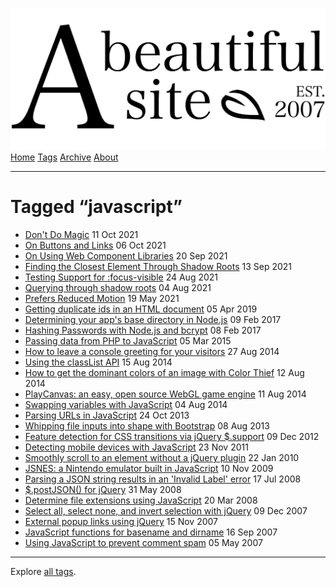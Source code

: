 <a href="../../index.html" class="header-link"><img src="../../images/logos/wordmark.svg" alt="A Beautiful Site" class="wordmark" /></a> <a href="../../index.html" class="nav-item">Home</a> <a href="../index.html" class="nav-item">Tags</a> <a href="../../posts/index.html" class="nav-item">Archive</a> <a href="../../about/index.html" class="nav-item">About</a>

---

# Tagged “javascript”

- <a href="../../posts/dont-do-magic/index.html" class="post-list-item-link">Don't Do Magic</a> 11 Oct 2021
- <a href="../../posts/on-buttons-and-links/index.html" class="post-list-item-link">On Buttons and Links</a> 06 Oct 2021
- <a href="../../posts/on-using-web-component-libraries/index.html" class="post-list-item-link">On Using Web Component Libraries</a> 20 Sep 2021
- <a href="../../posts/finding-the-closest-element-through-shadow-roots/index.html" class="post-list-item-link">Finding the Closest Element Through Shadow Roots</a> 13 Sep 2021
- <a href="../../posts/testing-support-for-focus-visible/index.html" class="post-list-item-link">Testing Support for :focus-visible</a> 24 Aug 2021
- <a href="../../posts/querying-through-shadow-roots/index.html" class="post-list-item-link">Querying through shadow roots</a> 04 Aug 2021
- <a href="../../posts/prefers-reduced-motion/index.html" class="post-list-item-link">Prefers Reduced Motion</a> 19 May 2021
- <a href="../../posts/getting-duplicate-ids-in-an-html-document/index.html" class="post-list-item-link">Getting duplicate ids in an HTML document</a> 05 Apr 2019
- <a href="../../posts/determining-your-apps-base-directory-in-nodejs/index.html" class="post-list-item-link">Determining your app's base directory in Node.js</a> 09 Feb 2017
- <a href="../../posts/hashing-passwords-with-nodejs-and-bcrypt/index.html" class="post-list-item-link">Hashing Passwords with Node.js and bcrypt</a> 08 Feb 2017
- <a href="../../posts/passing-data-from-php-to-javascript/index.html" class="post-list-item-link">Passing data from PHP to JavaScript</a> 05 Mar 2015
- <a href="../../posts/how-to-leave-a-console-greeting-for-your-visitors/index.html" class="post-list-item-link">How to leave a console greeting for your visitors</a> 27 Aug 2014
- <a href="../../posts/using-the-classlist-api/index.html" class="post-list-item-link">Using the classList API</a> 15 Aug 2014
- <a href="../../posts/how-to-get-the-dominant-colors-of-an-image-with-color-thief/index.html" class="post-list-item-link">How to get the dominant colors of an image with Color Thief</a> 12 Aug 2014
- <a href="../../posts/playcanvas-an-easy-open-source-webgl-game-engine/index.html" class="post-list-item-link">PlayCanvas: an easy, open source WebGL game engine</a> 11 Aug 2014
- <a href="../../posts/swapping-variables-with-javascript/index.html" class="post-list-item-link">Swapping variables with JavaScript</a> 04 Aug 2014
- <a href="../../posts/parsing-urls-in-javascript/index.html" class="post-list-item-link">Parsing URLs in JavaScript</a> 24 Oct 2013
- <a href="../../posts/whipping-file-inputs-into-shape-with-bootstrap-3/index.html" class="post-list-item-link">Whipping file inputs into shape with Bootstrap</a> 08 Aug 2013
- <a href="../../posts/feature-detection-for-css-transitions-via-jquery-support/index.html" class="post-list-item-link">Feature detection for CSS transitions via jQuery $.support</a> 09 Dec 2012
- <a href="../../posts/detecting-mobile-devices-with-javascript/index.html" class="post-list-item-link">Detecting mobile devices with JavaScript</a> 23 Nov 2011
- <a href="../../posts/smoothly-scroll-to-an-element-without-a-jquery-plugin-2/index.html" class="post-list-item-link">Smoothly scroll to an element without a jQuery plugin</a> 22 Jan 2010
- <a href="../../posts/jsnes-a-nintendo-emulator-built-in-javascript/index.html" class="post-list-item-link">JSNES: a Nintendo emulator built in JavaScript</a> 10 Nov 2009
- <a href="../../posts/parsing-a-json-string-results-in-an-invalid-label-error/index.html" class="post-list-item-link">Parsing a JSON string results in an 'Invalid Label' error</a> 17 Jul 2008
- <a href="../../posts/postjson-for-jquery/index.html" class="post-list-item-link">$.postJSON() for jQuery</a> 31 May 2008
- <a href="../../posts/determine-file-extensions-using-javascript/index.html" class="post-list-item-link">Determine file extensions using JavaScript</a> 20 Mar 2008
- <a href="../../posts/jquery-checkboxes-select-all-select-none-and-invert-selection/index.html" class="post-list-item-link">Select all, select none, and invert selection with jQuery</a> 09 Dec 2007
- <a href="../../posts/external-popup-links-using-jquery/index.html" class="post-list-item-link">External popup links using jQuery</a> 15 Nov 2007
- <a href="../../posts/javascript-functions-for-basename-and-dirname/index.html" class="post-list-item-link">JavaScript functions for basename and dirname</a> 16 Sep 2007
- <a href="../../posts/using-javascript-to-prevent-comment-spam/index.html" class="post-list-item-link">Using JavaScript to prevent comment spam</a> 05 May 2007

---

Explore [all tags](../index.html).
